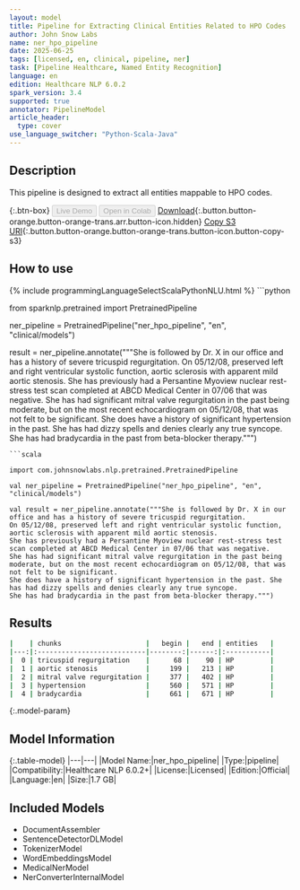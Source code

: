 ```yaml
---
layout: model
title: Pipeline for Extracting Clinical Entities Related to HPO Codes
author: John Snow Labs
name: ner_hpo_pipeline
date: 2025-06-25
tags: [licensed, en, clinical, pipeline, ner]
task: [Pipeline Healthcare, Named Entity Recognition]
language: en
edition: Healthcare NLP 6.0.2
spark_version: 3.4
supported: true
annotator: PipelineModel
article_header:
  type: cover
use_language_switcher: "Python-Scala-Java"
---
```


## Description

This pipeline is designed to extract all entities mappable to HPO codes.

{:.btn-box}
<button class="button button-orange" disabled>Live Demo</button>
<button class="button button-orange" disabled>Open in Colab</button>
[Download](https://s3.amazonaws.com/auxdata.johnsnowlabs.com/clinical/models/ner_hpo_pipeline_en_6.0.2_3.4_1750855563916.zip){:.button.button-orange.button-orange-trans.arr.button-icon.hidden}
[Copy S3 URI](s3://auxdata.johnsnowlabs.com/clinical/models/ner_hpo_pipeline_en_6.0.2_3.4_1750855563916.zip){:.button.button-orange.button-orange-trans.button-icon.button-copy-s3}

## How to use



<div class="tabs-box" markdown="1">
{% include programmingLanguageSelectScalaPythonNLU.html %}
```python

from sparknlp.pretrained import PretrainedPipeline

ner_pipeline = PretrainedPipeline("ner_hpo_pipeline", "en", "clinical/models")

result = ner_pipeline.annotate("""She is followed by Dr. X in our office and has a history of severe tricuspid regurgitation. 
On 05/12/08, preserved left and right ventricular systolic function, aortic sclerosis with apparent mild aortic stenosis. 
She has previously had a Persantine Myoview nuclear rest-stress test scan completed at ABCD Medical Center in 07/06 that was negative. 
She has had significant mitral valve regurgitation in the past being moderate, but on the most recent echocardiogram on 05/12/08, that was not felt to be significant. 
She does have a history of significant hypertension in the past. She has had dizzy spells and denies clearly any true syncope. 
She has had bradycardia in the past from beta-blocker therapy.""")

```
```scala

import com.johnsnowlabs.nlp.pretrained.PretrainedPipeline

val ner_pipeline = PretrainedPipeline("ner_hpo_pipeline", "en", "clinical/models")

val result = ner_pipeline.annotate("""She is followed by Dr. X in our office and has a history of severe tricuspid regurgitation. 
On 05/12/08, preserved left and right ventricular systolic function, aortic sclerosis with apparent mild aortic stenosis. 
She has previously had a Persantine Myoview nuclear rest-stress test scan completed at ABCD Medical Center in 07/06 that was negative. 
She has had significant mitral valve regurgitation in the past being moderate, but on the most recent echocardiogram on 05/12/08, that was not felt to be significant. 
She does have a history of significant hypertension in the past. She has had dizzy spells and denies clearly any true syncope. 
She has had bradycardia in the past from beta-blocker therapy.""")

```
</div>

## Results

```bash
|    | chunks                     |   begin |   end | entities   |
|---:|:---------------------------|--------:|------:|:-----------|
|  0 | tricuspid regurgitation    |      68 |    90 | HP         |
|  1 | aortic stenosis            |     199 |   213 | HP         |
|  2 | mitral valve regurgitation |     377 |   402 | HP         |
|  3 | hypertension               |     560 |   571 | HP         |
|  4 | bradycardia                |     661 |   671 | HP         |
```

{:.model-param}
## Model Information

{:.table-model}
|---|---|
|Model Name:|ner_hpo_pipeline|
|Type:|pipeline|
|Compatibility:|Healthcare NLP 6.0.2+|
|License:|Licensed|
|Edition:|Official|
|Language:|en|
|Size:|1.7 GB|

## Included Models

- DocumentAssembler
- SentenceDetectorDLModel
- TokenizerModel
- WordEmbeddingsModel
- MedicalNerModel
- NerConverterInternalModel
